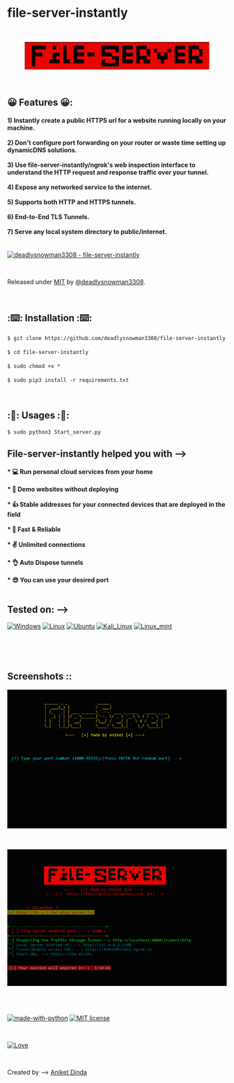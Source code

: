# file-server-instantly

<br>
<p align="center">
  <img src="https://raw.githubusercontent.com/deadlysnowman3308/file-server-instantly/Hackingvila/screenshot/logo.PNG" alt="LOGO"/>
</p>

<br>

## 😀 Features 😀:
<h4>
1) Instantly create a public HTTPS url for a website running locally on your machine. <br><br>
2) Don't configure port forwarding on your router or waste time setting up dynamicDNS solutions. <br><br>
3) Use file-server-instantly/ngrok's web inspection interface to understand the HTTP request and response traffic over your tunnel. <br><br>
4) Expose any networked service to the internet. <br><br>
5) Supports both HTTP and HTTPS tunnels. <br><br>
6) End-to-End TLS Tunnels. <br><br>
7) Serve any local system directory to public/internet. <br><br>
</h4>

[![deadlysnowman3308 - file-server-instantly](https://img.shields.io/static/v1?label=deadlysnowman3308&message=file-server-instantly&color=blue&logo=github)](https://github.com/deadlysnowman3308/file-server-instantly)

<br>



Released under [MIT](/LICENSE) by [@deadlysnowman3308](https://github.com/deadlysnowman3308).

<br>

## :⌨️: Installation :⌨️:

```
$ git clone https://github.com/deadlysnowman3308/file-server-instantly

$ cd file-server-instantly

$ sudo chmod +x *

$ sudo pip3 install -r requirements.txt

```
<br>

## :🤔: Usages :🤔:

```
$ sudo python3 Start_server.py
```

## File-server-instantly helped you with -->
<h4>
  * 💻 Run personal cloud services from your home <br><br>
  * 🚩 Demo websites without deploying <br><br>
  * 👍 Stable addresses for your connected devices that are deployed in the field <br><br>
  * 🏹 Fast & Reliable <br><br>
  * ✌️ Unlimited connections <br><br>
  * 👌 Auto Dispose tunnels <br><br>
  * 😎 You can use your desired port <br /></br>
</h4>


## Tested on: -->
[![Windows](https://img.shields.io/badge/Windows-0078D6?style=for-the-badge&logo=windows&logoColor=white)](https://www.microsoft.com/en-in/software-download/windows10)
[![Linux](https://img.shields.io/badge/Linux-FCC624?style=for-the-badge&logo=linux&logoColor=black)](https://www.linux.org/)
[![Ubuntu](https://img.shields.io/badge/Ubuntu-E95420?style=for-the-badge&logo=ubuntu&logoColor=white)](https://ubuntu.com/)
[![Kali_Linux](https://img.shields.io/badge/Kali_Linux-557C94?style=for-the-badge&logo=kali-linux&logoColor=white)](https://www.kali.org/)
[![Linux_mint](https://img.shields.io/badge/Linux_Mint-87CF3E?style=for-the-badge&logo=linux-mint&logoColor=white)](https://linuxmint.com/)

<br>
<br>
<br>

## Screenshots ::

<p align="center">
  <img src="https://raw.githubusercontent.com/deadlysnowman3308/file-server-instantly/Hackingvila/screenshot/1.PNG" alt="1st"/>
</p>
<br>
<p align="center">
  <img src="https://raw.githubusercontent.com/deadlysnowman3308/file-server-instantly/Hackingvila/screenshot/2.PNG" alt="2nd"/>
</p>
<br><br>

[![made-with-python](https://img.shields.io/badge/Made%20with-Python-1f425f.svg)](https://www.python.org/)
[![MIT license](https://img.shields.io/badge/License-MIT-blue.svg)](https://lbesson.mit-license.org/)


<br>

[![Love](http://ForTheBadge.com/images/badges/built-with-love.svg)](https://hackingvila.wordpress.com/)
<br>

</br>

Created by -->   [Aniket Dinda](https://hackingvila.wordpress.com/)
